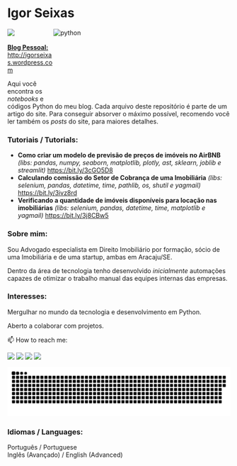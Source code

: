 # Igor Seixas
 <div>
  <a href="https://github.com/igor-seixas">
  <img height="150em" src="https://github-readme-stats.vercel.app/api?username=igor-seixas&show_icons=true&theme=white&include_all_commits=true&count_private=true"/>
    <img align="right" alt="python" height="150px" width="400px" target="_blank" src="https://media4.giphy.com/media/coxQHKASG60HrHtvkt/giphy.gif?cid=ecf05e47o02vu9a3b61lr2dpuo6bhg9era2nlfilyv8fuqpr&rid=giphy.gif&ct=g">  
    </div>
  
  
**Blog Pessoal:** http://igorseixas.wordpress.com

Aqui você encontra os *notebooks* e códigos Python do meu blog. Cada arquivo deste repositório é parte de um artigo do site. Para conseguir absorver o máximo possível, recomendo você ler também os *posts* do site, para maiores detalhes.

### Tutoriais / Tutorials:

* **Como criar um modelo de previsão de preços de imóveis no AirBNB** *(libs: pandas, numpy, seaborn, matplotlib, plotly, ast, sklearn, joblib e streamlit)* https://bit.ly/3cGO5D8
* **Calculando comissão do Setor de Cobrança de uma Imobiliária** *(libs: selenium, pandas, datetime, time, pathlib, os, shutil e yagmail)* https://bit.ly/3ivz8rd
* **Verificando a quantidade de imóveis disponíveis para locação nas imobiliárias** *(libs: selenium, pandas, datetime, time, matplotlib e yagmail)* https://bit.ly/3j8CBw5



### Sobre mim:

  Sou Advogado especialista em Direito Imobiliário por formação, sócio de uma Imobiliária e de uma startup, ambas em Aracaju/SE. 
  
  Dentro da área de tecnologia tenho desenvolvido *inicialmente* automações capazes de otimizar o trabalho manual das equipes internas das empresas.

  
### Interesses:
  
  Mergulhar no mundo da tecnologia e desenvolvimento em Python.
  
  Aberto a colaborar com projetos.
  
📫 How to reach me:
<div> 
  <a href="https://instagram.com/igorseixas" target="_blank"><img src="https://img.shields.io/badge/-Instagram-%23E4405F?style=for-the-badge&logo=instagram&logoColor=white" target="_blank"></a>
  <a href = "mailto:igorseixas@hotmail.com"><img src="https://img.shields.io/badge/-Hotmail-%23333?style=for-the-badge&logo=gmail&logoColor=white" target="_blank"></a>
  <a href="https://www.linkedin.com/in/igor-seixas-32971a30/" target="_blank"><img src="https://img.shields.io/badge/-LinkedIn-%230077B5?style=for-the-badge&logo=linkedin&logoColor=white" target="_blank"></a> 
    <a href="https://api.whatsapp.com/send?phone=5579999915517" target="_blank"><img src="https://img.shields.io/badge/WhatsApp-25D366?style=for-the-badge&logo=whatsapp&logoColor=white" target="_blank"></a>
  
 
  ![Snake animation](https://github.com/Hermelio/Hermelio/blob/output/github-contribution-grid-snake.svg)
 
</div>

### Idiomas / Languages:

Português / Portuguese <br>
Inglês (Avançado) / English (Advanced)
<!---
igor-seixas/igor-seixas is a ✨ special ✨ repository because its `README.md` (this file) appears on your GitHub profile.
You can click the Preview link to take a look at your changes.
--->
